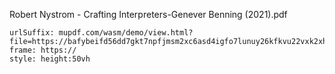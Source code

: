 Robert Nystrom - Crafting Interpreters-Genever Benning (2021).pdf

```custom-frames
urlSuffix: mupdf.com/wasm/demo/view.html?file=https://bafybeifd56dd7gkt7npfjmsm2xc6asd4igfo7lunuy26kfkvu22vxk2xhu.ipfs.nftstorage.link
frame: https://
style: height:50vh
```
